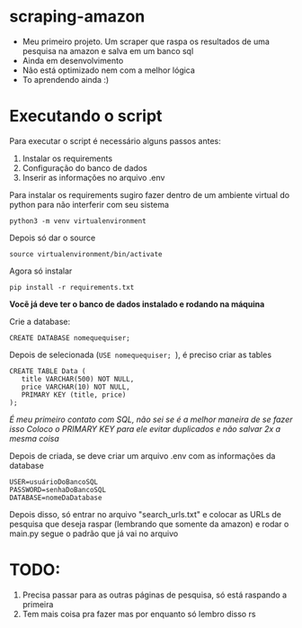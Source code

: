 # scraping-amazon

* Meu primeiro projeto. Um scraper que raspa os resultados de uma pesquisa na amazon e salva em um banco sql
* Ainda em desenvolvimento
* Não está optimizado nem com a melhor lógica
* To aprendendo ainda :)


# Executando o script

Para executar o script é necessário alguns passos antes:

1. Instalar os requirements
2. Configuração do banco de dados
3. Inserir as informações no arquivo .env


Para instalar os requirements sugiro fazer dentro de um ambiente virtual do python para não interferir com seu sistema

```
python3 -m venv virtualenvironment
```
Depois só dar o source

```
source virtualenvironment/bin/activate
```

Agora só instalar

```
pip install -r requirements.txt
```


**Vocẽ já deve ter o banco de dados instalado e rodando na máquina**


Crie a database:

```
CREATE DATABASE nomequequiser;
```

Depois de selecionada (```USE nomequequiser; ```), é preciso criar as tables

```
CREATE TABLE Data (
   title VARCHAR(500) NOT NULL,
   price VARCHAR(10) NOT NULL,
   PRIMARY KEY (title, price)
);
```

*É meu primeiro contato com SQL, não sei se é a melhor maneira de se fazer isso*
*Coloco o PRIMARY KEY para ele evitar duplicados e não salvar 2x a mesma coisa*


Depois de criada, se deve criar um arquivo .env com as informações da database

```
USER=usuárioDoBancoSQL
PASSWORD=senhaDoBancoSQL
DATABASE=nomeDaDatabase
```

Depois disso, só entrar no arquivo "search_urls.txt" e colocar as URLs de pesquisa que deseja raspar (lembrando que somente da amazon) e rodar o main.py
segue o padrão que já vai no arquivo


# TODO:

1. Precisa passar para as outras páginas de pesquisa, só está raspando a primeira
2. Tem mais coisa pra fazer mas por enquanto só lembro disso rs
